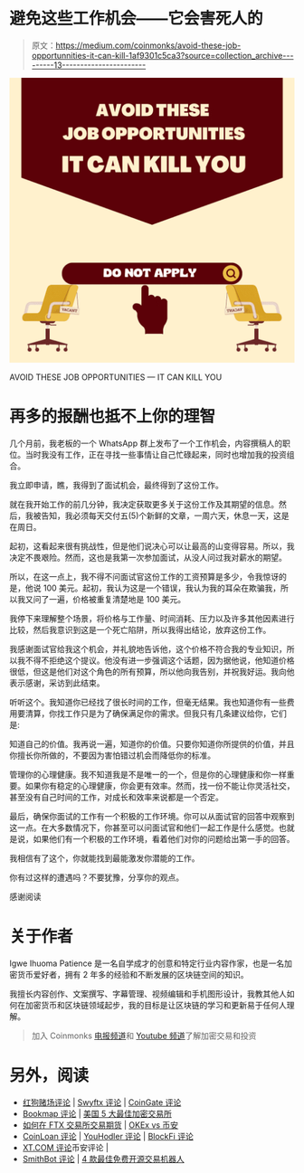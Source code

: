 # 避免这些工作机会——它会害死人的

> 原文：<https://medium.com/coinmonks/avoid-these-job-opportunnities-it-can-kill-1af9301c5ca3?source=collection_archive---------13----------------------->

![](img/8b47716d1af2b686bc572fa233ed254b.png)

AVOID THESE JOB OPPORTUNITIES — IT CAN KILL YOU

# 再多的报酬也抵不上你的理智

几个月前，我老板的一个 WhatsApp 群上发布了一个工作机会，内容撰稿人的职位。当时我没有工作，正在寻找一些事情让自己忙碌起来，同时也增加我的投资组合。

我立即申请，瞧，我得到了面试机会，最终得到了这份工作。

就在我开始工作的前几分钟，我决定获取更多关于这份工作及其期望的信息。然后，我被告知，我必须每天交付五(5)个新鲜的文章，一周六天，休息一天，这是在周日。

起初，这看起来很有挑战性，但是他们说决心可以让最高的山变得容易。所以，我决定不畏艰险。然而，这也是我第一次参加面试，从没人问过我对薪水的期望。

所以，在这一点上，我不得不问面试官这份工作的工资预算是多少，令我惊讶的是，他说 100 美元。起初，我认为这是一个错误，我认为我的耳朵在欺骗我，所以我又问了一遍，价格被重复清楚地是 100 美元。

我停下来理解整个场景，将价格与工作量、时间消耗、压力以及许多其他因素进行比较，然后我意识到这是一个死亡陷阱，所以我得出结论，放弃这份工作。

我感谢面试官给我这个机会，并礼貌地告诉他，这个价格不符合我的专业知识，所以我不得不拒绝这个提议。他没有进一步强调这个话题，因为据他说，他知道价格很低，但这是他们对这个角色的所有预算，所以他向我告别，并祝我好运。我向他表示感谢，采访到此结束。

听听这个。我知道你已经找了很长时间的工作，但毫无结果。我也知道你有一些费用要清算，你找工作只是为了确保满足你的需求。但我只有几条建议给你，它们是:

知道自己的价值。我再说一遍，知道你的价值。只要你知道你所提供的价值，并且你擅长你所做的，不要因为害怕错过机会而降低你的标准。

管理你的心理健康。我不知道我是不是唯一的一个，但是你的心理健康和你一样重要。如果你有稳定的心理健康，你会更有效率。然而，找一份不能让你灵活社交，甚至没有自己时间的工作，对成长和效率来说都是一个否定。

最后，确保你面试的工作有一个积极的工作环境。你可以从面试官的回答中观察到这一点。在大多数情况下，你甚至可以问面试官和他们一起工作是什么感觉。也就是说，如果他们有一个积极的工作环境，看着他们对你的问题给出第一手的回答。

我相信有了这个，你就能找到最能激发你潜能的工作。

你有过这样的遭遇吗？不要犹豫，分享你的观点。

感谢阅读

# 关于作者

Igwe Ihuoma Patience 是一名自学成才的创意和特定行业内容作家，也是一名加密货币爱好者，拥有 2 年多的经验和不断发展的区块链空间的知识。

我擅长内容创作、文案撰写、字幕管理、视频编辑和手机图形设计，我教其他人如何在加密货币和区块链领域起步，我的目标是让区块链的学习和更新易于任何人理解。

> 加入 Coinmonks [电报频道](https://t.me/coincodecap)和 [Youtube 频道](https://www.youtube.com/c/coinmonks/videos)了解加密交易和投资

# 另外，阅读

*   [红狗赌场评论](https://coincodecap.com/red-dog-casino-review) | [Swyftx 评论](https://coincodecap.com/swyftx-review) | [CoinGate 评论](https://coincodecap.com/coingate-review)
*   [Bookmap 评论](https://coincodecap.com/bookmap-review-2021-best-trading-software) | [美国 5 大最佳加密交易所](https://coincodecap.com/crypto-exchange-usa)
*   [如何在 FTX 交易所交易期货](https://coincodecap.com/ftx-futures-trading) | [OKEx vs 币安](https://coincodecap.com/okex-vs-binance)
*   [CoinLoan 评论](https://coincodecap.com/coinloan-review) | [YouHodler 评论](/coinmonks/youhodler-4-easy-ways-to-make-money-98969b9689f2) | [BlockFi 评论](https://coincodecap.com/blockfi-review)
*   [XT.COM 评论](https://coincodecap.com/profittradingapp-for-binance)币安评论 |
*   [SmithBot 评论](https://coincodecap.com/smithbot-review) | [4 款最佳免费开源交易机器人](https://coincodecap.com/free-open-source-trading-bots)